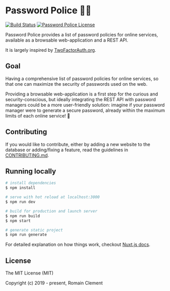 # Password Police 🔐🚨

[![Build Status](https://travis-ci.org/rclement/password-police.svg?branch=master)](https://travis-ci.org/rclement/password-police)
[![Password Police License](https://img.shields.io/github/license/rclement/password-police.svg)](LICENSE)

Password Police provides a list of password policies for online services,
available as a browsable web-application and a REST API.

It is largely inspired by [TwoFactorAuth.org](https://twofactorauth.org).

## Goal

Having a comprehensive list of password policies for online services,
so that one can maximize the security of passwords used on the web.

Providing a browsable web-application is a first step for the curious and security-conscious,
but ideally integrating the REST API with password managers could be a more user-friendly solution:
imagine if your password manager were to generate a secure password,
already within the maximum limits of each online service! 🚀

## Contributing

If you would like to contribute, either by adding a new website to the database
or adding/fixing a feature, read the guidelines in [CONTRIBUTING.md](CONTRIBUTING.md).

## Running locally

``` bash
# install dependencies
$ npm install

# serve with hot reload at localhost:3000
$ npm run dev

# build for production and launch server
$ npm run build
$ npm start

# generate static project
$ npm run generate
```

For detailed explanation on how things work, checkout [Nuxt.js docs](https://nuxtjs.org).

## License

The MIT License (MIT)

Copyright (c) 2019 - present, Romain Clement

